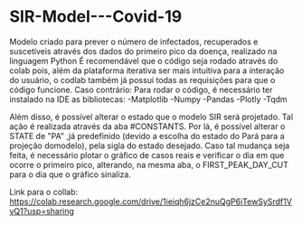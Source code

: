 # SIR-Model---Covid-19
Modelo criado para prever o número de infectados, recuperados e suscetíveis através dos dados do primeiro pico da doença, realizado na linguagem Python
É recomendável que o código seja rodado através do colab pois, além da plataforma iterativa ser mais intuitiva 
para a interação do usuário, o codlab também já possui todas as requisições para que o código funcione.
Caso contrário:
Para rodar o código, é necessário ter instalado na IDE as bibliotecas:
-Matplotlib
-Numpy
-Pandas
-Plotly
-Tqdm

Além disso, é possível alterar o estado que o modelo SIR será projetado. Tal ação é realizada através da aba 
#CONSTANTS. Por lá, é possível alterar o STATE de "PA" ,já predefinido (devido a escolha do estado do Pará para 
a projeção domodelo), pela sigla do estado desejado.
Caso tal mudança seja feita, é necessário plotar o gráfico de casos reais e verificar o dia em que ocorre o 
primeiro pico, alterando, na mesma aba, o FIRST_PEAK_DAY_CUT para o dia que o gráfico sinaliza.

Link para o collab: https://colab.research.google.com/drive/1ieiqh6jzCe2nuQgP6iTewSySrdf1VvQ1?usp=sharing
